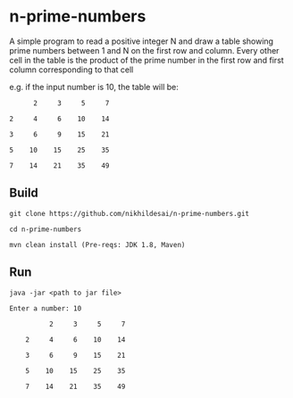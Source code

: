 # n-prime-numbers

A simple program to read a positive integer N and draw a table showing prime numbers between 1 and N on the first row and column. Every other cell in the table is the product of the prime number in the first row and first column corresponding to that cell

e.g. if the input number is 10, the table will be:

          2     3     5     7 

    2     4     6    10    14 

    3     6     9    15    21 

    5    10    15    25    35 

    7    14    21    35    49 


## Build

```
git clone https://github.com/nikhildesai/n-prime-numbers.git

cd n-prime-numbers

mvn clean install (Pre-reqs: JDK 1.8, Maven)
```

## Run

```
java -jar <path to jar file>

Enter a number: 10

          2     3     5     7 

    2     4     6    10    14 

    3     6     9    15    21 

    5    10    15    25    35 

    7    14    21    35    49 

```

